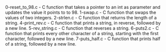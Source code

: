 0-reset_to_98.c - C function that takes a pointer to an int as parameter and updates the value it points to to 98.
1-swap.c - C function that swaps the values of two integers.
2-strlen.c - C function that returns the length of a string.
4-print_rev.c - C function that prints a string, in reverse, followed by a new line.
5-rev_string.c - C function that reverses a string.
6-puts2.c - C function that prints every other character of a string, starting with the first character, followed by a new line.
7-puts_half.c - C function that prints half of a string, followed by a new line.

